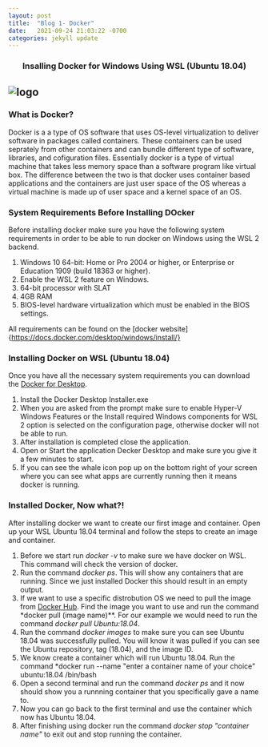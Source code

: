 ```yaml
---
layout: post
title:  "Blog 1- Docker"
date:   2021-09-24 21:03:22 -0700
categories: jekyll update
---
```

### <center>**Insalling Docker for Windows Using WSL (Ubuntu 18.04)**</center>

![logo](https://www.cloudsavvyit.com/p/uploads/2021/04/075c8694.jpeg?width=1198&trim=1,1&bg-color=000&pad=1,1)
---

### What is Docker?

Docker is a a type of OS software that uses OS-level virtualization to deliver software in packages called containers. These containers can be used seprately from other containers and can bundle different type of software, libraries, and cofiguration files. Essentially docker is a type of virtual machine that takes less memory space than a software program like virtual box. The difference between the two is that docker uses container based applications and the containers are just user space of the OS whereas a virtual machine is made up of user space and a kernel space of an OS.

### System Requirements Before Installing DOcker

Before installing docker make sure you have the following system requirements in order to be able to run docker on Windows using the WSL 2 backend.

1. Windows 10 64-bit: Home or Pro 2004 or higher, or Enterprise or Education 1909 (build 18363 or higher).
2. Enable the WSL 2 feature on Windows.
3. 64-bit processor with SLAT
4. 4GB RAM
5. BIOS-level hardware virtualization which must be enabled in the BIOS settings. 

All requirements can be found on the [docker website]{https://docs.docker.com/desktop/windows/install/}

### Installing Docker on WSL (Ubuntu 18.04)

Once you have all the necessary system requirements you can download the [Docker for Desktop](https://desktop.docker.com/win/main/amd64/Docker%20Desktop%20Installer.exe).

1. Install the Docker Desktop Installer.exe
2. When you are asked from the prompt make sure to enable Hyper-V Windows Features or the Install required Windows components for WSL 2 option is selected on the configuration page, otherwise docker will not be able to run.
3. After installation is completed close the application.
4. Open or Start the application Decker Desktop and make sure you give it a few minutes to start. 
5. If you can see the whale icon pop up on the bottom right of your screen where you can see what apps are currently running then it means docker is running.

### Installed Docker, Now what?!

After installing docker we want to create our first image and container. Open up your WSL Ubuntu 18.04 terminal and follow the steps to create an image and container.

1. Before we start run *docker -v* to make sure we have docker on WSL. This command will check the version of docker.
2. Run the command *docker ps*. This will show any containers that are running. Since we just installed Docker this should result in an empty output.
3. If we want to use a specific distrobution OS we need to pull the image from [Docker Hub](https://hub.docker.com/). Find the image you want to use and run the command *docker pull (image name)**. For our example we would need to run the command *docker pull Ubuntu:18.04*. 
4. Run the command *docker images* to make sure you can see Ubuntu 18.04 was successfully pulled. You will know it was pulled if you can see the Ubuntu repository, tag (18.04), and the image ID.
5. We know create a container which will run Ubuntu 18.04. Run the command *docker run --name "enter a container name of your choice" ubuntu:18.04 /bin/bash
6. Open a second terminal and run the command *docker ps* and it now should show you a runnning container that you specifically gave a name to. 
7. Now you can go back to the first terminal and use the container which now has Ubuntu 18.04. 
8. After finishing using docker run the command *docker stop "container name"* to exit out and stop running the container. 